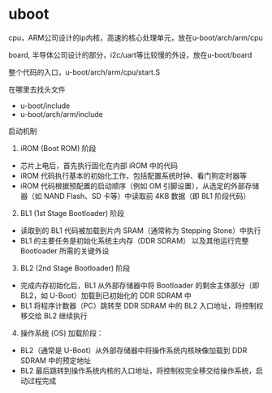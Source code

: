 
# uboot

cpu，ARM公司设计的ip内核，高速的核心处理单元，放在u-boot/arch/arm/cpu

board, 半导体公司设计的部分，i2c/uart等比较慢的外设，放在u-boot/board

整个代码的入口，u-boot/arch/arm/cpu/start.S

在哪里去找头文件
- u-boot/include
- u-boot/arch/arm/include

启动机制
 
1. iROM (Boot ROM) 阶段
- 芯片上电后，首先执行固化在内部 iROM 中的代码
- iROM 代码执行基本的初始化工作，包括配置系统时钟、看门狗定时器等
- iROM 代码根据预配置的启动顺序（例如 OM 引脚设置），从选定的外部存储器（如 NAND Flash、SD 卡等）中读取前 4KB 数据（即 BL1 阶段代码）

2. BL1 (1st Stage Bootloader) 阶段
- 读取到的 BL1 代码被加载到片内 SRAM（通常称为 Stepping Stone）中执行
- BL1 的主要任务是初始化系统主内存（DDR SDRAM） 以及其他运行完整 Bootloader 所需的关键外设

3. BL2 (2nd Stage Bootloader) 阶段
- 完成内存初始化后，BL1 从外部存储器中将 Bootloader 的剩余主体部分（即 BL2，如 U-Boot）加载到已初始化的 DDR SDRAM 中
- BL1 将程序计数器（PC）跳转至 DDR SDRAM 中的 BL2 入口地址，将控制权移交给 BL2 继续执行

4. 操作系统 (OS) 加载阶段：
- BL2（通常是 U-Boot）从外部存储器中将操作系统内核映像加载到 DDR SDRAM 中的预定地址
- BL2 最后跳转到操作系统内核的入口地址，将控制权完全移交给操作系统，启动过程完成
